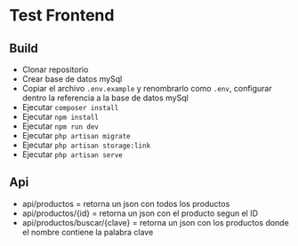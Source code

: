 
# Test Frontend

## Build
- Clonar repositorio
- Crear base de datos mySql
- Copiar el archivo `.env.example` y renombrarlo como `.env`, configurar dentro la referencia a la base de datos mySql
- Ejecutar `composer install`
- Ejecutar `npm install`
- Ejecutar `npm run dev`
- Ejecutar `php artisan migrate`
- Ejecutar `php artisan storage:link`
- Ejecutar `php artisan serve`

## Api
- api/productos = retorna un json con todos los productos
- api/productos/{id} = retorna un json con el producto segun el ID
- api/productos/buscar/{clave} = retorna un json con los productos donde el nombre contiene la palabra clave
